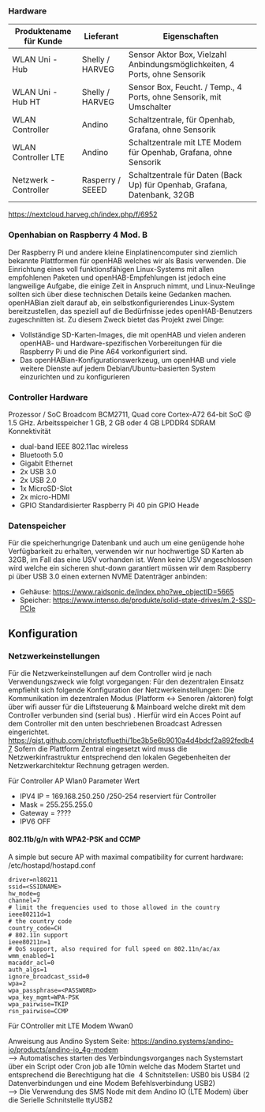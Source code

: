 ### Hardware  

Produktename für Kunde    | 	Lieferant       |  Eigenschaften  
--------------------------|-------------------|-----------------  
WLAN Uni - Hub            |  Shelly / HARVEG  |  Sensor Aktor Box, Vielzahl Anbindungsmöglichkeiten, 4 Ports, ohne Sensorik  
WLAN Uni - Hub HT	        |  Shelly / HARVEG  |  Sensor Box, Feucht. / Temp., 4 Ports,  ohne Sensorik, mit Umschalter  
WLAN Controller           |	 Andino           |  Schaltzentrale, für Openhab, Grafana,  ohne Sensorik  
WLAN Controller LTE	      |  Andino           |  Schaltzentrale mit LTE Modem für Openhab, Grafana,  ohne Sensorik  
Netzwerk - Controller     |  Rasperry / SEEED |  Schaltzentrale für Daten (Back Up) für Openhab, Grafana, Datenbank, 32GB  

https://nextcloud.harveg.ch/index.php/f/6952  


### Openhabian on Raspberry 4 Mod. B
Der Raspberry Pi und andere kleine Einplatinencomputer sind ziemlich bekannte Plattformen für openHAB welches wir als Basis verwenden. Die Einrichtung eines voll funktionsfähigen Linux-Systems mit allen empfohlenen Paketen und openHAB-Empfehlungen ist jedoch eine langweilige Aufgabe, die einige Zeit in Anspruch nimmt, und Linux-Neulinge sollten sich über diese technischen Details keine Gedanken machen. openHABian zielt darauf ab, ein selbstkonfigurierendes Linux-System bereitzustellen, das speziell auf die Bedürfnisse jedes openHAB-Benutzers zugeschnitten ist. Zu diesem Zweck bietet das Projekt zwei Dinge:
* Vollständige SD-Karten-Images, die mit openHAB und vielen anderen openHAB- und Hardware-spezifischen Vorbereitungen für die Raspberry Pi und die Pine A64 vorkonfiguriert sind.
* Das openHABian-Konfigurationswerkzeug, um openHAB und viele weitere Dienste auf jedem Debian/Ubuntu-basierten System einzurichten und zu konfigurieren 

### Controller Hardware
Prozessor / SoC	Broadcom BCM2711, Quad core Cortex-A72 64-bit SoC @ 1.5 GHz.
Arbeitsspeicher	1 GB, 2 GB oder 4 GB LPDDR4 SDRAM
Konnektivität	
* dual-band IEEE 802.11ac wireless
* Bluetooth 5.0
*	Gigabit Ethernet
* 2x USB 3.0
* 2x USB 2.0
*	1x MicroSD-Slot
*	2x micro-HDMI
* GPIO	Standardisierter Raspberry Pi 40 pin GPIO Heade

### Datenspeicher
Für die speicherhungrige Datenbank und auch um eine genügende hohe Verfügbarkeit zu erhalten, verwenden wir nur hochwertige SD Karten ab 32GB, im Fall das eine USV vorhanden ist. Wenn keine USV angeschlossen wird welche ein sicheren shut-down garantiert müssen wir dem Raspberry pi über USB 3.0 einen externen NVME Datenträger anbinden:
* Gehäuse: https://www.raidsonic.de/index.php?we_objectID=5665
* Speicher: https://www.intenso.de/produkte/solid-state-drives/m.2-SSD-PCIe

## Konfiguration

### Netzwerkeinstellungen

Für die Netzwerkeinstellungen auf dem Controller wird je nach Verwendungszweck wie folgt vorgegangen:
Für den dezentralen Einsatz empfiehlt sich folgende Konfiguration der Netzwerkeinstellungen: Die Kommunikation im dezentralen Modus (Platform <-> Senoren /aktoren) folgt über wifi ausser für die Liftsteuerung & Mainboard welche direkt mit dem Controller verbunden sind (serial bus) . Hierfür wird ein Acces Point auf dem Controller mit den unten beschriebenen Broadcast Adressen eingerichtet. 
https://gist.github.com/christofluethi/1be3b5e6b9010a4d4bdcf2a892fedb47
Sofern die Plattform Zentral eingesetzt wird muss die Netzwerkinfrastruktur entsprechend den lokalen Gegebenheiten der Netzwerkarchitektur Rechnung getragen werden.

Für Controller AP Wlan0
Parameter	Wert
* IPV4	IP   =   169.168.250.250 /250-254 reserviert für Controller
* Mask       =   255.255.255.0
* Gateway    =   ????
* IPV6	OFF
#### 802.11b/g/n with WPA2-PSK and CCMP
A simple but secure AP with maximal compatibility for current hardware: /etc/hostapd/hostapd.conf  
```interface=wlan0  
driver=nl80211  
ssid=<SSIDNAME>  
hw_mode=g  
channel=7  
# limit the frequencies used to those allowed in the country  
ieee80211d=1  
# the country code  
country_code=CH  
# 802.11n support  
ieee80211n=1  
# QoS support, also required for full speed on 802.11n/ac/ax  
wmm_enabled=1  
macaddr_acl=0  
auth_algs=1  
ignore_broadcast_ssid=0  
wpa=2  
wpa_passphrase=<PASSWORD>  
wpa_key_mgmt=WPA-PSK  
wpa_pairwise=TKIP  
rsn_pairwise=CCMP
```  

Für COntroller mit LTE Modem Wwan0

Anweisung aus Andino System Seite: https://andino.systems/andino-io/products/andino-io_4g-modem  
--> Automatisches starten des Verbindungsvorganges nach Systemstart über ein Script oder Cron job alle 10min welche das Modem Startet und entsprechend die Berechtigung hat die 
4 Schnitstellen: USB0 bis USB4 (2 Datenverbindungen und eine Modem Befehlsverbindung USB2)  
--> Die Verwendung des SMS Node mit dem Andino IO (LTE Modem) über die Serielle Schnitstelle ttyUSB2  
